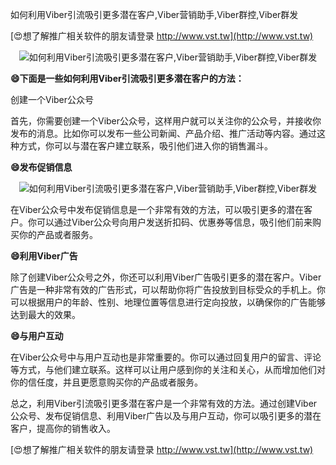 如何利用Viber引流吸引更多潜在客户,Viber营销助手,Viber群控,Viber群发

[😍想了解推广相关软件的朋友请登录 http://www.vst.tw](http://www.vst.tw)

 <center><img src="https://vst.tw/MP4/tuiguang/png/4.png" alt="如何利用Viber引流吸引更多潜在客户,Viber营销助手,Viber群控,Viber群发"></center>

**😄下面是一些如何利用Viber引流吸引更多潜在客户的方法：**

创建一个Viber公众号

首先，你需要创建一个Viber公众号，这样用户就可以关注你的公众号，并接收你发布的消息。比如你可以发布一些公司新闻、产品介绍、推广活动等内容。通过这种方式，你可以与潜在客户建立联系，吸引他们进入你的销售漏斗。

**😄发布促销信息**

 <center><img src="https://vst.tw/MP4/tuiguang/png/2.png" alt="如何利用Viber引流吸引更多潜在客户,Viber营销助手,Viber群控,Viber群发"></center>

在Viber公众号中发布促销信息是一个非常有效的方法，可以吸引更多的潜在客户。你可以通过Viber公众号向用户发送折扣码、优惠券等信息，吸引他们前来购买你的产品或者服务。

**😄利用Viber广告**

除了创建Viber公众号之外，你还可以利用Viber广告吸引更多的潜在客户。Viber广告是一种非常有效的广告形式，可以帮助你将广告投放到目标受众的手机上。你可以根据用户的年龄、性别、地理位置等信息进行定向投放，以确保你的广告能够达到最大的效果。

**😄与用户互动**

在Viber公众号中与用户互动也是非常重要的。你可以通过回复用户的留言、评论等方式，与他们建立联系。这样可以让用户感到你的关注和关心，从而增加他们对你的信任度，并且更愿意购买你的产品或者服务。

总之，利用Viber引流吸引更多潜在客户是一个非常有效的方法。通过创建Viber公众号、发布促销信息、利用Viber广告以及与用户互动，你可以吸引更多的潜在客户，提高你的销售收入。

[😍想了解推广相关软件的朋友请登录 http://www.vst.tw](http://www.vst.tw)



